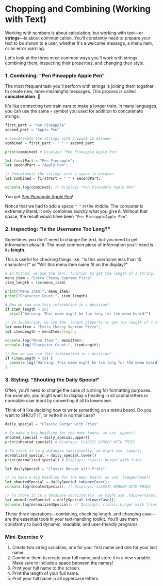 # Chopping and Combining (Working with Text)

Working with numbers is about calculation, but working with text—or **strings**—is about communication. You'll constantly need to prepare your text to be shown to a user, whether it's a welcome message, a menu item, or an error warning.

Let's look at the three most common ways you'll work with strings: combining them, inspecting their properties, and changing their style.

### 1. Combining: "Pen Pineapple Apple Pen"

The most frequent task you'll perform with strings is joining them together to create new, more meaningful messages. This process is called **concatenation**. 🔗

It's like connecting two train cars to make a longer train. In many languages, you can use the same `+` symbol you used for addition to concatenate strings.

<!-- langtabs-start -->

```py
first_part = "Pen Pineapple"
second_part = "Apple Pen"

# Concatenate the strings with a space in between
combined = first_part + " " + second_part

print(combined) # Displays "Pen Pineapple Apple Pen"
```

```js
let firstPart = "Pen Pineapple";
let secondPart = "Apple Pen";

// Concatenate the strings with a space in between
let combined = firstPart + " " + secondPart;

console.log(combined); // Displays "Pen Pineapple Apple Pen"
```

<!-- langtabs-end -->

You got [Pen Pineapple Apple Pen](https://www.youtube.com/watch?v=NfuiB52K7X8)!

Notice that we had to add a space `" "` in the middle. The computer is extremely literal; it only combines *exactly* what you give it. Without that space, the result would have been `"Pen PineappleApple Pen"`.

### 2. Inspecting: "Is the Username Too Long?"

Sometimes you don't need to change the text, but you need to get information *about* it. The most common piece of information you'll need is its **length**.

This is useful for checking things like, "Is this username less than 15 characters?" or "Will this menu item name fit on the display?"

<!-- langtabs-start -->

```py
# In Python, we use the len() function to get the length of a string.
menu_item = "Extra Cheesy Supreme Pizza"
item_length = len(menu_item)

print("Menu Item:", menu_item)
print("Character Count:", item_length)

# Now we can use this information in a decision!
if item_length > 20:
  print("Warning: This name might be too long for the menu board!")

```

```js
// In JavaScript, we use the .length property to get the length of a string.
let menuItem = "Extra Cheesy Supreme Pizza";
let itemLength = menuItem.length;

console.log("Menu Item:", menuItem);
console.log("Character Count:", itemLength);

// Now we can use this information in a decision!
if (itemLength > 20) {
  console.log("Warning: This name might be too long for the menu board!");
}
```
<!-- langtabs-end -->

### 3. Styling: "Shouting the Daily Special"

Often, you'll need to change the case of a string for formatting purposes. For example, you might want to display a heading in all capital letters or normalize user input by converting it all to lowercase.

Think of it like deciding how to write something on a menu board. Do you want to SHOUT IT, or write it in normal case?

<!-- langtabs-start -->

```py
daily_special = "Classic Burger with Fries"

# To make a big headline for the menu board, we use .upper()
shouted_special = daily_special.upper()
print(shouted_special) # Displays: CLASSIC BURGER WITH FRIES

# To store it in a database consistently, we might use .lower()
normalized_special = daily_special.lower()
print(normalized_special) # Displays: classic burger with fries
```

```js
let dailySpecial = "Classic Burger with Fries";

// To make a big headline for the menu board, we use .toUpperCase()
let shoutedSpecial = dailySpecial.toUpperCase();
console.log(shoutedSpecial); // Displays: CLASSIC BURGER WITH FRIES

// To store it in a database consistently, we might use .toLowerCase()
let normalizedSpecial = dailySpecial.toLowerCase();
console.log(normalizedSpecial); // Displays: classic burger with fries
```
<!-- langtabs-end -->

These three operations—combining, checking length, and changing case—are the essential tools in your text-handling toolkit. You'll use them constantly to build dynamic, readable, and user-friendly programs.

### Mini-Exercise 💡

1.  Create two string variables, one for your first name and one for your last name.
2.  Combine them to create your full name, and store it in a new variable. Make sure to include a space between the names!
3.  Print your full name to the screen.
4.  Print the length of your full name.
5.  Print your full name in all uppercase letters.
